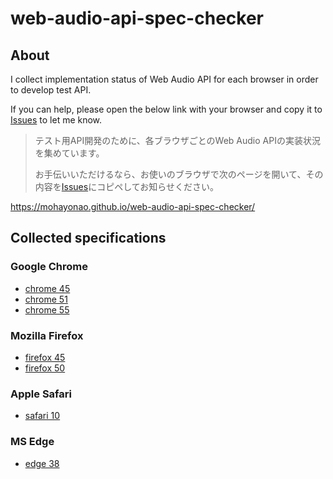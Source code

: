 # web-audio-api-spec-checker

## About

I collect implementation status of Web Audio API for each browser in order to develop test API.

If you can help, please open the below link with your browser and copy it to [Issues](https://github.com/mohayonao/web-audio-api-spec-checker/issues) to let me know.

> テスト用API開発のために、各ブラウザごとのWeb Audio APIの実装状況を集めています。
>
> お手伝いいただけるなら、お使いのブラウザで次のページを開いて、その内容を[Issues](https://github.com/mohayonao/web-audio-api-spec-checker/issues)にコピペしてお知らせください。

https://mohayonao.github.io/web-audio-api-spec-checker/

## Collected specifications
### Google Chrome
- [chrome 45](specs/chrome-45.json)
- [chrome 51](specs/chrome-51.json)
- [chrome 55](specs/chrome-55.json)

### Mozilla Firefox
- [firefox 45](specs/firefox-45.json)
- [firefox 50](specs/firefox-50.json)

### Apple Safari
- [safari 10](specs/safari-10.json)

### MS Edge
- [edge 38](specs/edge-38.json)
